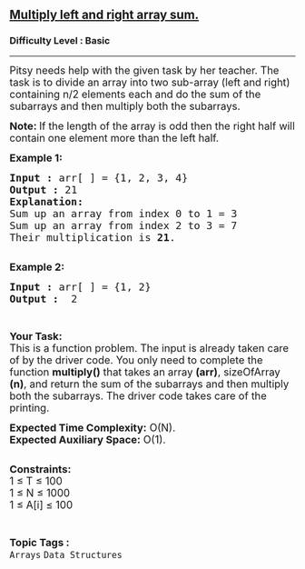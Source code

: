<h2><a href="https://www.geeksforgeeks.org/problems/multiply-left-and-right-array-sum1555/1?page=1&difficulty=Basic&status=unsolved&sortBy=submissions">Multiply left and right array sum.</a></h2><h3>Difficulty Level : Basic</h3><hr><div class="problems_problem_content__Xm_eO"><p><span style="font-size: 18px;">Pitsy needs help with the given task by her teacher. The task is to divide an array into two sub-array (left and right) containing n/2 elements each and do the sum of the subarrays and then multiply both the subarrays.</span></p>
<p><span style="font-size: 18px;"><strong>Note: </strong>If the length of the array is odd then the right&nbsp;half will contain one element more than the left half.</span></p>
<p><span style="font-size: 18px;"><strong>Example 1:</strong></span></p>
<pre><span style="font-size: 18px;"><strong>Input :</strong> arr[ ] = {1, 2, 3, 4}
<strong>Output :</strong> 21
<strong>Explanation:</strong>
Sum up an array from index 0 to 1 = 3
Sum up an array from index 2 to 3 = 7
Their multiplication is <strong>21</strong>.
</span></pre>
<p><br><span style="font-size: 18px;"><strong>Example 2:</strong></span></p>
<pre><span style="font-size: 18px;"><strong>Input :</strong> arr[ ] = {1, 2} <strong>
Output :</strong>  2 </span></pre>
<p>&nbsp;</p>
<p><span style="font-size: 18px;"><strong>Your Task:</strong><br>This is a function problem. The input is already taken care of by the driver code. You only need to complete the function <strong>multiply()</strong> that takes an array <strong>(arr)</strong>, sizeOfArray <strong>(n)</strong>, and return the sum of the subarrays and then multiply both the subarrays. The driver code takes care of the printing.</span></p>
<p><span style="font-size: 18px;"><strong>Expected Time Complexity:</strong>&nbsp;O(N).<br><strong>Expected Auxiliary Space:</strong>&nbsp;O(1).</span></p>
<p><br><span style="font-size: 18px;"><strong>Constraints:</strong><br>1 ≤ T ≤ 100<br>1 ≤ N ≤ 1000<br>1 ≤ A[i] ≤ 100</span></p></div><br><p><span style=font-size:18px><strong>Topic Tags : </strong><br><code>Arrays</code>&nbsp;<code>Data Structures</code>&nbsp;